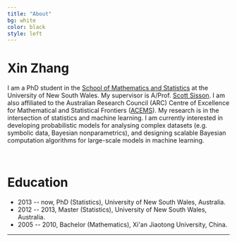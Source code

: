 ```yaml
---
title: "About"
bg: white
color: black
style: left
---
```


# Xin Zhang

I am a PhD student in the [School of Mathematics and Statistics](http://www.maths.unsw.edu.au) at the University of New South Wales. My supervisor is A/Prof. [Scott Sisson](http://web.maths.unsw.edu.au/~scott). I am also affiliated to the Australian Research Council (ARC) Centre of Excellence for Mathematical and Statistical Frontiers ([ACEMS](http://acems.org.au)). My research is in the intersection of statistics and machine learning. I am currently interested in developing probabilistic models for analysing complex datasets (e.g. symbolic data, Bayesian nonparametrics), and designing scalable Bayesian computation algorithms for large-scale models in machine learning.

<br>

# Education

* 2013 -- now, PhD (Statistics), University of New South Wales, Australia.
* 2012 -- 2013, Master (Statistics), University of New South Wales, Australia.
* 2005 -- 2010, Bachelor (Mathematics), Xi'an Jiaotong University, China.

---
